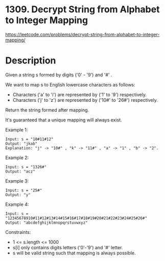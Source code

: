 # 1309. Decrypt String from Alphabet to Integer Mapping

https://leetcode.com/problems/decrypt-string-from-alphabet-to-integer-mapping/

# Description

Given a string s formed by digits ('0' - '9') and '#' . 

We want to map s to English lowercase characters as follows:
- Characters ('a' to 'i') are represented by ('1' to '9') respectively.
- Characters ('j' to 'z') are represented by ('10#' to '26#') respectively. 

Return the string formed after mapping. 

It's guaranteed that a unique mapping will always exist.

Example 1:
```
Input: s = "10#11#12"
Output: "jkab"
Explanation: "j" -> "10#" , "k" -> "11#" , "a" -> "1" , "b" -> "2".
```
Example 2:
```
Input: s = "1326#"
Output: "acz"
```
Example 3:
```
Input: s = "25#"
Output: "y"
```
Example 4:
```
Input: s = "12345678910#11#12#13#14#15#16#17#18#19#20#21#22#23#24#25#26#"
Output: "abcdefghijklmnopqrstuvwxyz"
```

Constraints:

- 1 <= s.length <= 1000
- s[i] only contains digits letters ('0'-'9') and '#' letter.
- s will be valid string such that mapping is always possible.
